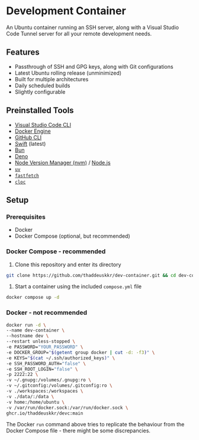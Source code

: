 # Development Container

An Ubuntu container running an SSH server, along with a Visual Studio Code Tunnel server for all your remote development needs.

## Features

- Passthrough of SSH and GPG keys, along with Git configurations
- Latest Ubuntu rolling release (unminimized)
- Built for multiple architectures
- Daily scheduled builds
- Slightly configurable

## Preinstalled Tools

- [Visual Studio Code CLI](https://code.visualstudio.com/docs/editor/command-line)
- [Docker Engine](https://docs.docker.com/engine/)
- [GitHub CLI](https://cli.github.com/)
- [Swift](https://www.swift.org/) (latest)
- [Bun](https://bun.sh/)
- [Deno](https://deno.com)
- [Node Version Manager (nvm)](https://github.com/nvm-sh/nvm) / [Node.js](https://nodejs.org/)
- [`uv`](https://github.com/astral-sh/uv)
- [`fastfetch`](https://github.com/fastfetch-cli/fastfetch)
- [`cloc`](https://github.com/AlDanial/cloc)

## Setup

### Prerequisites

- Docker
- Docker Compose (optional, but recommended)

### Docker Compose - recommended

1. Clone this repository and enter its directory

```sh
git clone https://github.com/thaddeuskkr/dev-container.git && cd dev-container
```

1. Start a container using the included `compose.yml` file

```sh
docker compose up -d
```

### Docker - not recommended

```sh
docker run -d \
--name dev-container \
--hostname dev \
--restart unless-stopped \
-e PASSWORD="YOUR_PASSWORD" \
-e DOCKER_GROUP="$(getent group docker | cut -d: -f3)" \
-e KEYS="$(cat ~/.ssh/authorized_keys)" \
-e SSH_PASSWORD_AUTH="false" \
-e SSH_ROOT_LOGIN="false" \
-p 2222:22 \
-v ~/.gnupg:/volumes/.gnupg:ro \
-v ~/.gitconfig:/volumes/.gitconfig:ro \
-v ./workspaces:/workspaces \
-v ./data/:/data \
-v home:/home/ubuntu \
-v /var/run/docker.sock:/var/run/docker.sock \
ghcr.io/thaddeuskkr/devc:main
```

The Docker `run` command above tries to replicate the behaviour from the Docker Compose file - there might be some discrepancies.
